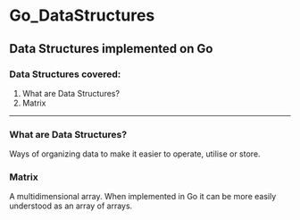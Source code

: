 # Go_DataStructures
## <b> Data Structures implemented on Go </b>
### Data Structures covered:
<ol>
<li>What are Data Structures?</li>
<li>Matrix</li>
</ol>

---
### What are Data Structures?
Ways of organizing data to make it easier to operate, utilise or store.
### Matrix
A multidimensional array. When implemented in Go it can be more easily understood as an array of arrays.
